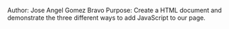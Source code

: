 Author: Jose Angel Gomez Bravo
Purpose: Create a HTML document and demonstrate the three different ways to add JavaScript to our page.